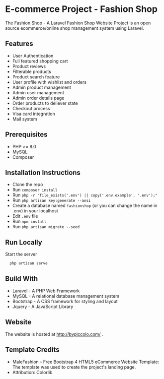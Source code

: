 
# E-commerce Project - Fashion Shop

The Fashion Shop - A Laravel Fashion Shop Website Project is an open source ecommerce/online shop management system using Laravel.


## Features

- User Authentication
- Full featured shopping cart
- Product reviews
- Filterable products
- Product search feature
- User profile with wishlist and orders
- Admin product management
- Admin user management
- Admin order details page
- Order products to deliever state
- Checkout process
- Visa card integration
- Mail system

## Prerequisites

- PHP >= 8.0
- MySQL
- Composer


## Installation Instructions

- Clone the repo
- Run `composer install`
- Run `php -r "file_exists('.env') || copy('.env.example', '.env');"`
- Run `php artisan key:generate --ansi`
- Create a database named `fashionshop` (or you can change the name in .env) in your localhost
- Edit `.env` file
- Run `npm install`
- Run `php artisan migrate --seed`
## Run Locally

Start the server

```bash
  php artisan serve
```

## Build With

- Laravel - A PHP Web Framework
- MySQL - A relational database management system
- Bootstrap - A CSS framework for styling and layout
- Jquery - A JavaScript Library


## Website

The website is hosted at http://bypiccolo.com/ .

## Template Credits

- MaleFashion – Free Bootstrap 4 HTML5 eCommerce Website Template: The template was used to create the project's landing page.
- Attribution: Colorlib
